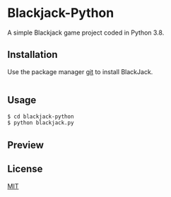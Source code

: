 # Blackjack-Python

A simple Blackjack game project coded in Python 3.8.

## Installation

Use the package manager [git](https://git-scm.com/) to install BlackJack.

```bash
```

## Usage

```bash
$ cd blackjack-python
$ python blackjack.py
```

## Preview

## License
[MIT](https://choosealicense.com/licenses/mit/)

